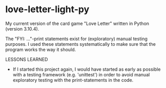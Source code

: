 # love-letter-light-py
 My current version of the card game "Love Letter" written in Python (version 3.10.4). 
 
 
 The "FYI: ..."-print statements  exist for (exploratory) manual testing purposes.
 I used these statements systematically to make sure that the program 
 works the way it should.


LESSONS LEARNED
- If I started this project again, I would have started as early as 
possible with a testing framework (e.g. 'unittest') in order to avoid
manual exploratory testing with the print-statements in the code.
